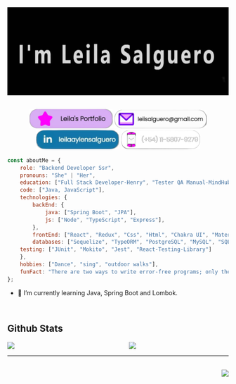 <div align="center"> 
    <img align="center" style="height: 200px; width: 850px" src='./assets/imLeila.gif'></img>
</div>
   
<br/>  

<p align="center">
	<a href="https://leila-salguero.vercel.app/?vercelToolbarCode=79pKbrxOt9tKESs"><img src="./assets/portfolioButton.png" alt="Website" style="width: 190px"/></a>
	<a href="mailto:leiisalguero@gmail.com"><img src="./assets/emailButton.png" alt="Gmail" style="width: 210px " /></a>
	<a href="https://linkedin.com/in/leilaaylensalguero"><img src="./assets/LinkedInButton.png" alt="LinkedIn" style="width: 190px " /></a>
	<a href=""><img src="./assets/celIButton.png" alt="celphone" style="width: 180px" /></a>
</p>

```js
const aboutMe = {
    role: "Backend Developer Ssr",
    pronouns: "She" | "Her",
    education: ["Full Stack Developer-Henry", "Tester QA Manual-MindHub"],
    code: ["Java, JavaScript"],
    technologies: {
        backEnd: {
            java: ["Spring Boot", "JPA"],
            js: ["Node", "TypeScript", "Express"],
        },
       	frontEnd: ["React", "Redux", "Css", "Html", "Chakra UI", "Material UI", "React-Query"],
        databases: ["Sequelize", "TypeORM", "PostgreSQL", "MySQL", "SQLite"],
	testing: ["JUnit", "Mokito", "Jest", "React-Testing-Library"]
    },
    hobbies: ["Dance", "sing", "outdoor walks"],
    funFact: "There are two ways to write error-free programs; only the third one works"
};
``` 

<!-- - 🔭 I’m currently working on [Github Profilinator](https://github.com/rishavanand/github-profilinator)   -->
  
- 🌱 I’m currently learning Java, Spring Boot and Lombok.

<br/> 

## Github Stats  

<div>
<img src="https://github-readme-stats.vercel.app/api?username=LeyAylen6&show_icons=true&count_private=true&hide_border=true" align="left" style="width: 50%"/>

<img src="https://github-readme-stats.vercel.app/api/top-langs/?username=LeyAylen6&hide_border=true&layout=compact" align="right" style="width: 45%" />
</div>

<br/> 

*** 
<br/> 

<div align="right">
	<img src="https://komarev.com/ghpvc/?username=LeyAylen6&&style=flat-square" />
</div>  
